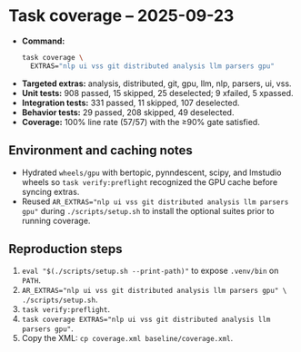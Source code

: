 # Task coverage – 2025-09-23

- **Command:**
  ```bash
  task coverage \
    EXTRAS="nlp ui vss git distributed analysis llm parsers gpu"
  ```
- **Targeted extras:** analysis, distributed, git, gpu, llm, nlp, parsers, ui,
  vss.
- **Unit tests:** 908 passed, 15 skipped, 25 deselected; 9 xfailed, 5 xpassed.
- **Integration tests:** 331 passed, 11 skipped, 107 deselected.
- **Behavior tests:** 29 passed, 208 skipped, 49 deselected.
- **Coverage:** 100% line rate (57/57) with the ≥90% gate satisfied.

## Environment and caching notes

- Hydrated `wheels/gpu` with bertopic, pynndescent, scipy, and lmstudio wheels
  so `task verify:preflight` recognized the GPU cache before syncing extras.
- Reused `AR_EXTRAS="nlp ui vss git distributed analysis llm parsers gpu"`
  during `./scripts/setup.sh` to install the optional suites prior to running
  coverage.

## Reproduction steps

1. `eval "$(./scripts/setup.sh --print-path)"` to expose `.venv/bin` on
   `PATH`.
2. `AR_EXTRAS="nlp ui vss git distributed analysis llm parsers gpu" \
   ./scripts/setup.sh`.
3. `task verify:preflight`.
4. `task coverage EXTRAS="nlp ui vss git distributed analysis llm parsers gpu"`.
5. Copy the XML: `cp coverage.xml baseline/coverage.xml`.
